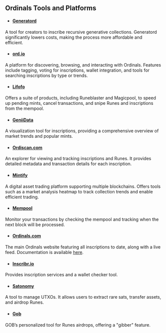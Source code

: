 ## Ordinals Tools and Platforms


- ####  [Generatord](https://www.generatord.io/)
A tool for creators to inscribe recursive generative collections. Generatord significantly lowers costs, making the process more affordable and efficient.

- #### [ord.io](https://ord.io)
A platform for discovering, browsing, and interacting with Ordinals. Features include tagging, voting for inscriptions, wallet integration, and tools for searching inscriptions by type or trends.

- #### [Lifofo](https://twitter.com/lifofo)
Offers a suite of products, including Runeblaster and Magicpool, to speed up pending mints, cancel transactions, and snipe Runes and inscriptions from the mempool.

- #### [GeniiData](https://geniidata.com/ordinals/home?ref=4YYRXK)
A visualization tool for inscriptions, providing a comprehensive overview of market trends and popular mints.

- #### [Ordiscan.com](https://ordiscan.com/)
An explorer for viewing and tracking inscriptions and Runes. It provides detailed metadata and transaction details for each inscription.

- #### [Mintify](https://mintify.xyz/)
A digital asset trading platform supporting multiple blockchains. Offers tools such as a market analysis heatmap to track collection trends and enable efficient trading.

- #### [Mempool](https://mempool.space/)
Monitor your transactions by checking the mempool and tracking when the next block will be processed.

- #### [Ordinals.com](https://ordinals.com)
The main Ordinals website featuring all inscriptions to date, along with a live feed. Documentation is available [here](https://docs.ordinals.com).

- #### [Inscribr.io](https://twitter.com/inscribr_io)
Provides inscription services and a wallet checker tool.

- #### [Satonomy](https://satonomy.io/)
A tool to manage UTXOs. It allows users to extract rare sats, transfer assets, and airdrop Runes.

- #### [Gob](https://twitter.com/gob_btc)
GOB’s personalized tool for Runes airdrops, offering a "gibber" feature.